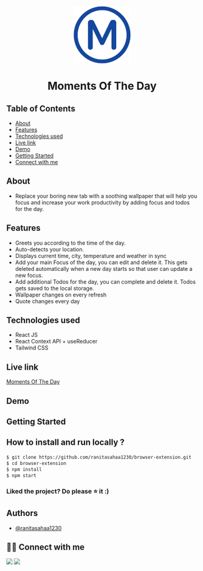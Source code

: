 <div align="center">

<img alt="browser logo" src="public/favicon.png" width="150px" height="150px" />

# Moments Of The Day

</div>

## Table of Contents

- [About](#about)
- [Features](#features)
- [Technologies used](#technologies-used)
- [Live link](#live-link)
- [Demo](#demo)
- [Getting Started](#getting-started)
- [Connect with me](#-connect-with-me)

## About 

- Replace your boring new tab with a soothing wallpaper that will help you focus and increase your work productivity by adding focus and todos for the day.

## Features 

- Greets you according to the time of the day.
- Auto-detects your location.
- Displays current time, city, temperature and weather in sync
- Add your main Focus of the day, you can edit and delete it. This gets deleted automatically when a new day starts so that user can update a new focus.
- Add additional Todos for the day, you can complete and delete it. Todos gets saved to the local storage.
- Wallpaper changes on every refresh
- Quote changes every day

## Technologies used

- React JS
- React Context API + useReducer
- Tailwind CSS

## Live link 

<!-- - [Firefox store](https://addons.mozilla.org/en-US/firefox/addon/focussive/) -->
[Moments Of The Day](https://moments-of-the-day.netlify.app/)

## Demo 



## Getting Started 

## **How to install and run locally ?**

```
$ git clone https://github.com/ranitasahaa1230/browser-extension.git
$ cd browser-extension
$ npm install
$ npm start
```

### Liked the project? Do please ⭐ it :)

## Authors

- [@ranitasahaa1230](https://github.com/ranitasahaa1230)

## 👩‍💻 Connect with me

<a href="https://twitter.com/Ifullofsunshine"><img src="https://img.shields.io/badge/Twitter-1DA1F2?style=for-the-badge&logo=twitter&logoColor=white"/></a>
<a href="https://www.linkedin.com/in/saharanitaa1230dreamer/"><img src="https://img.shields.io/badge/LinkedIn-0077B5?style=for-the-badge&logo=linkedin&logoColor=white"/></a>